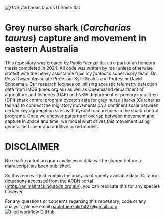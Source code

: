 ![GNS Carharias taurus G Smith flat](https://github.com/ecologistpablo/C.-taurus-capture-movement-eastern-Aus/assets/115206655/dd1bb381-6b1f-454a-bb86-10191fefd877)
# Grey nurse shark (_Carcharias taurus_) capture and movement in eastern Australia
This repository was created by Pablo Fuenzalida, as a part of an honours thesis completed in 2024. All code was written by me (unless otherwise stated) with the heavy assistance from my _fantastic_ supervisory team: Dr. Ross Dwyer, Associate Professor Kylie Scales and Professor David Schoeman. 
Our research focuses on utilising acoustic telemetry detection data from IMOS (imos.org.au) as well as Queensland department of agriculture and fisheries (DAF) and NSW department of primary industries (DPI) shark control program bycatch data for grey nurse sharks (Carcharias taurus) to connect the migratory movements on a continent scale between certain key aggregation sites with bycatch occurences in the shark control programs. Once we uncover patterns of overlap between movement and capture in space and time, we model what drives this movement using generalised linear and additive mixed models.

# DISCLAIMER #
No shark control program analyses or data will be shared before a manuscript has been published.

So this repo will just contain the analysis of openly available data, C. taurus detections accessed from the AODN portal (https://animaltracking.aodn.org.au/), you can replicate this for any species however.

For any questions or concerns regarding this repository, code or any analysis, please email pablofuenzalida427@gmail.com
![tiled workflow GitHub](https://github.com/ecologistpablo/C.-taurus-capture-movement-eastern-Aus/assets/115206655/cff90d94-2f5d-42a8-af1c-06d876a268b3)
